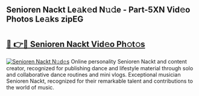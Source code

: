 ## Senioren Nackt Le𝚊k𝚎d N𝚞𝚍e - Part-5XN Vid𝚎o Photos Le𝚊ks zipEG

# <h2><a href="http://fb8v5jx.evod.top/?m=Senioren+Nackt">🔗 👉🔴 Senioren Nackt Vid𝚎o Ph𝚘t𝚘s</a></h2>

[![Senioren Nackt N𝚞d𝚎s](https://i.imgur.com/8V9OHl7.gif)](http://fb8v5jx.evod.top/?m=Senioren+Nackt)
Online personality Senioren Nackt and content creator, recognized for publishing dance and lifestyle material through solo and collaborative dance routines and mini vlogs. Exceptional musician Senioren Nackt, recognized for their remarkable talent and contributions to the world of music. 
